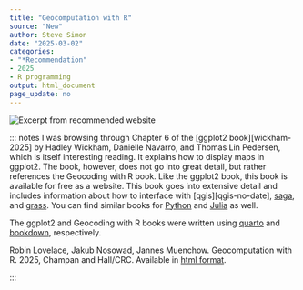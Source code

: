 ```yaml
---
title: "Geocomputation with R"
source: "New"
author: Steve Simon
date: "2025-03-02"
categories: 
- "*Recommendation"
- 2025
- R programming
output: html_document
page_update: no
---
```


![](http://www.pmean.com/new-images/25/geocomputation-01.png "Excerpt from recommended website")

::: notes
I was browsing through Chapter 6 of the [ggplot2 book][wickham-2025] by Hadley Wickham, Danielle Navarro, and Thomas Lin Pedersen, which is itself interesting reading. It explains how to display maps in ggplot2. The book, however, does not go into great detail, but rather references the Geocoding with R book. Like the ggplot2 book, this book is available for free as a website. This book goes into extensive detail and includes information about how to interface with [qgis][qgis-no-date], [saga][saga-no-date], and [grass][grass-no-date]. You can find similar books for [Python][dorman-2025] and [Julia][pronk-2025] as well.

The ggplot2 and Geocoding with R books were written using [quarto][posit-no-date] and [bookdown][xie-2016], respectively.

Robin Lovelace, Jakub Nosowad, Jannes Muenchow. Geocomputation with R. 2025, Champan and Hall/CRC. Available in [html format][lovelace-2025].

[dorman-2025]: https://py.geocompx.org/
[grass-no-date]: https://grass.osgeo.org/
[lovelace-2025]: https://r.geocompx.org/
[posit-no-date]: https://quarto.org/docs/books/
[pronk-2025]: https://jl.geocompx.org/
[saga-no-date]: https://saga-gis.sourceforge.io/
[wichkham-2025]: https://ggplot2-book.org/
[xie-2016]: https://bookdown.org/yihui/bookdown/

:::
